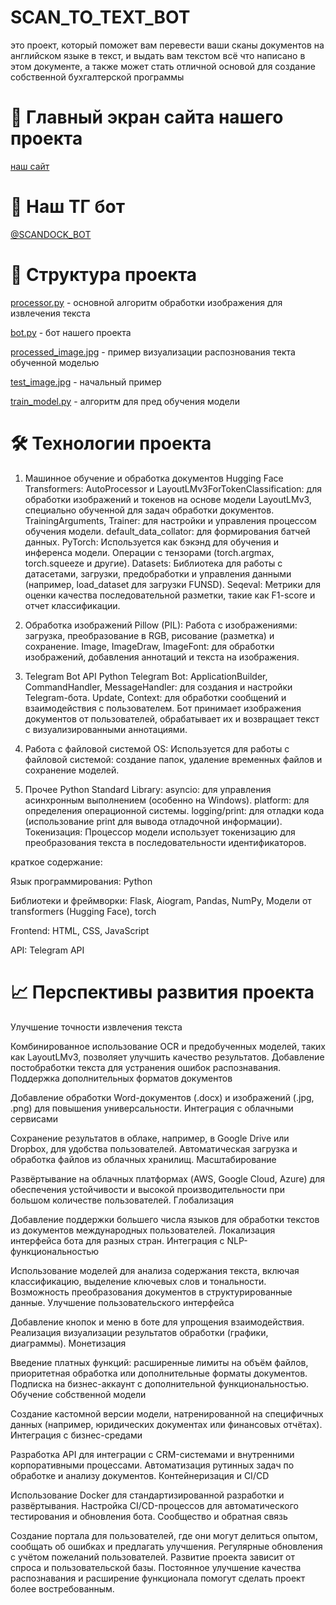 # SCAN_TO_TEXT_BOT
это проект, который поможет вам перевести ваши сканы документов на английском языке в текст, и выдать вам текстом всё что написано в этом документе, а также может стать отличной основой для создание собственной бухгалтерской программы

# 📸 Главный экран сайта нашего проекта
[наш сайт](https://sorok-vtoroi.github.io/ScanToText_Bot/)


# 💬 Наш ТГ бот
[@SCANDOCK_BOT](https://t.me/Test1112231_bot)






# 📂 Структура проекта

[processor.py](https://github.com/sorok-vtoroi/Bot_telegram/blob/main/bot.py) - основной алгоритм обработки изображения для извлечения текста

[bot.py](https://github.com/sorok-vtoroi/Bot_telegram/blob/main/bot.py) - бот нашего проекта

[processed_image.jpg](https://github.com/sorok-vtoroi/Bot_telegram/blob/main/processed_image.jpg) - пример визуализации распознования текта обученной моделью 

[test_image.jpg](https://github.com/sorok-vtoroi/Bot_telegram/blob/main/test_image.jpg) - начальный пример

[train_model.py](https://github.com/sorok-vtoroi/Bot_telegram/blob/main/train_model.py) - алгоритм для пред обучения модели




# 🛠️ Технологии проекта

1. Машинное обучение и обработка документов
Hugging Face Transformers:
AutoProcessor и LayoutLMv3ForTokenClassification: для обработки изображений и токенов на основе модели LayoutLMv3, специально обученной для задач обработки документов.
TrainingArguments, Trainer: для настройки и управления процессом обучения модели.
default_data_collator: для формирования батчей данных.
PyTorch:
Используется как бэкэнд для обучения и инференса модели.
Операции с тензорами (torch.argmax, torch.squeeze и другие).
Datasets:
Библиотека для работы с датасетами, загрузки, предобработки и управления данными (например, load_dataset для загрузки FUNSD).
Seqeval:
Метрики для оценки качества последовательной разметки, такие как F1-score и отчет классификации.


2. Обработка изображений
Pillow (PIL):
Работа с изображениями: загрузка, преобразование в RGB, рисование (разметка) и сохранение.
Image, ImageDraw, ImageFont: для обработки изображений, добавления аннотаций и текста на изображения.


3. Telegram Bot API
Python Telegram Bot:
ApplicationBuilder, CommandHandler, MessageHandler: для создания и настройки Telegram-бота.
Update, Context: для обработки сообщений и взаимодействия с пользователем.
Бот принимает изображения документов от пользователей, обрабатывает их и возвращает текст с визуализированными аннотациями.


4. Работа с файловой системой
OS:
Используется для работы с файловой системой: создание папок, удаление временных файлов и сохранение моделей.


5. Прочее
Python Standard Library:
asyncio: для управления асинхронным выполнением (особенно на Windows).
platform: для определения операционной системы.
logging/print: для отладки кода (использование print для вывода отладочной информации).
Токенизация:
Процессор модели использует токенизацию для преобразования текста в последовательности идентификаторов.

краткое содержание:


Язык программирования: Python

Библиотеки и фреймворки: Flask, Aiogram, Pandas, NumPy, Модели от transformers (Hugging Face), torch

Frontend: HTML, CSS, JavaScript

API: Telegram API

# 📈 Перспективы развития проекта






Улучшение точности извлечения текста

Комбинированное использование OCR и предобученных моделей, таких как LayoutLMv3, позволяет улучшить качество результатов.
Добавление постобработки текста для устранения ошибок распознавания.
Поддержка дополнительных форматов документов

Добавление обработки Word-документов (.docx) и изображений (.jpg, .png) для повышения универсальности.
Интеграция с облачными сервисами

Сохранение результатов в облаке, например, в Google Drive или Dropbox, для удобства пользователей.
Автоматическая загрузка и обработка файлов из облачных хранилищ.
Масштабирование

Развёртывание на облачных платформах (AWS, Google Cloud, Azure) для обеспечения устойчивости и высокой производительности при большом количестве пользователей.
Глобализация

Добавление поддержки большего числа языков для обработки текстов из документов международных пользователей.
Локализация интерфейса бота для разных стран.
Интеграция с NLP-функциональностью

Использование моделей для анализа содержания текста, включая классификацию, выделение ключевых слов и тональности.
Возможность преобразования документов в структурированные данные.
Улучшение пользовательского интерфейса

Добавление кнопок и меню в боте для упрощения взаимодействия.
Реализация визуализации результатов обработки (графики, диаграммы).
Монетизация

Введение платных функций: расширенные лимиты на объём файлов, приоритетная обработка или дополнительные форматы документов.
Подписка на бизнес-аккаунт с дополнительной функциональностью.
Обучение собственной модели

Создание кастомной версии модели, натренированной на специфичных данных (например, юридических документах или финансовых отчётах).
Интеграция с бизнес-средами

Разработка API для интеграции с CRM-системами и внутренними корпоративными процессами.
Автоматизация рутинных задач по обработке и анализу документов.
Контейнеризация и CI/CD

Использование Docker для стандартизированной разработки и развёртывания.
Настройка CI/CD-процессов для автоматического тестирования и обновления бота.
Сообщество и обратная связь

Создание портала для пользователей, где они могут делиться опытом, сообщать об ошибках и предлагать улучшения.
Регулярные обновления с учётом пожеланий пользователей.
Развитие проекта зависит от спроса и пользовательской базы. Постоянное улучшение качества распознавания и расширение функционала помогут сделать проект более востребованным.





